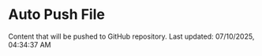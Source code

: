 # Auto Push File

Content that will be pushed to GitHub repository.
Last updated: 07/10/2025, 04:34:37 AM